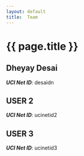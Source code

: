 ```yaml
---
layout: default
title:  Team
---
```


# {{ page.title }}


## Dheyay Desai
***UCI Net ID***: desaidn

## USER 2
***UCI Net ID***: ucinetid2

## USER 3
***UCI Net ID***: ucinetid3

